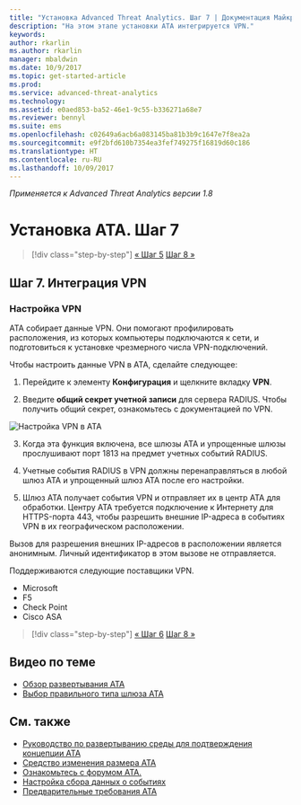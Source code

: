 ```yaml
---
title: "Установка Advanced Threat Analytics. Шаг 7 | Документация Майкрософт"
description: "На этом этапе установки ATA интегрируется VPN."
keywords: 
author: rkarlin
ms.author: rkarlin
manager: mbaldwin
ms.date: 10/9/2017
ms.topic: get-started-article
ms.prod: 
ms.service: advanced-threat-analytics
ms.technology: 
ms.assetid: e0aed853-ba52-46e1-9c55-b336271a68e7
ms.reviewer: bennyl
ms.suite: ems
ms.openlocfilehash: c02649a6acb6a083145ba81b3b9c1647e7f8ea2a
ms.sourcegitcommit: e9f2bfd610b7354ea3fef749275f16819d60c186
ms.translationtype: HT
ms.contentlocale: ru-RU
ms.lasthandoff: 10/09/2017
---
```

*Применяется к Advanced Threat Analytics версии 1.8*



# <a name="install-ata---step-7"></a>Установка ATA. Шаг 7

>[!div class="step-by-step"]
[« Шаг 5](install-ata-step5.md)
[Шаг 8 »](install-ata-step7.md)

## <a name="step-7-integrate-vpn"></a>Шаг 7. Интеграция VPN

### <a name="configuring-vpn"></a>Настройка VPN

ATA собирает данные VPN. Они помогают профилировать расположения, из которых компьютеры подключаются к сети, и подготовиться к установке чрезмерного числа VPN-подключений.

Чтобы настроить данные VPN в ATA, сделайте следующее:

1. Перейдите к элементу **Конфигурация** и щелкните вкладку **VPN**.

2. Введите **общий секрет учетной записи** для сервера RADIUS. Чтобы получить общий секрет, ознакомьтесь с документацией по VPN.

 ![Настройка VPN в ATA](media/vpn.png)

3.  Когда эта функция включена, все шлюзы ATA и упрощенные шлюзы прослушивают порт 1813 на предмет учетных событий RADIUS. 

4.  Учетные события RADIUS в VPN должны перенаправляться в любой шлюз ATA и упрощенный шлюз ATA после его настройки.

5.  Шлюз ATA получает события VPN и отправляет их в центр ATA для обработки. Центру ATA требуется подключение к Интернету для HTTPS-порта 443, чтобы разрешить внешние IP-адреса в событиях VPN в их географическом расположении.

Вызов для разрешения внешних IP-адресов в расположении является анонимным. Личный идентификатор в этом вызове не отправляется.

Поддерживаются следующие поставщики VPN.
- Microsoft
- F5
- Check Point
- Cisco ASA




>[!div class="step-by-step"]
[« Шаг 6](install-ata-step5.md)
[Шаг 8 »](install-ata-step7.md)



## <a name="related-videos"></a>Видео по теме
- [Обзор развертывания ATA](https://channel9.msdn.com/Shows/Microsoft-Security/Overview-of-ATA-Deployment-in-10-Minutes)
- [Выбор правильного типа шлюза ATA](https://channel9.msdn.com/Shows/Microsoft-Security/ATA-Deployment-Choose-the-Right-Gateway-Type)


## <a name="see-also"></a>См. также
- [Руководство по развертыванию среды для подтверждения концепции ATA](http://aka.ms/atapoc)
- [Средство изменения размера ATA](http://aka.ms/atasizingtool)
- [Ознакомьтесь с форумом ATA.](https://social.technet.microsoft.com/Forums/security/home?forum=mata)
- [Настройка сбора данных о событиях](configure-event-collection.md)
- [Предварительные требования ATA](ata-prerequisites.md)

